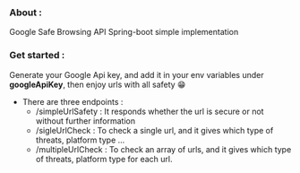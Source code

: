 ### About : 
Google Safe Browsing API Spring-boot simple implementation

### Get started : 
Generate your Google Api key, and add it in your env variables under **googleApiKey**, then enjoy urls with all safety 😁

- There are three endpoints :
  - /simpleUrlSafety : It responds whether the url is secure or not without further information
  - /sigleUrlCheck : To check a single url, and it gives which type of threats, platform type ...
  - /multipleUrlCheck : To check an array of urls, and it gives which type of threats, platform type for each url.